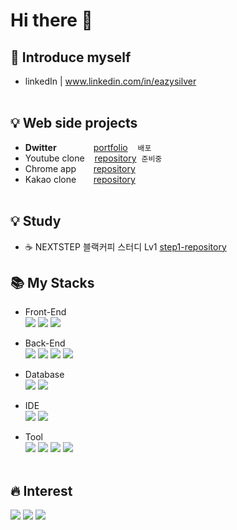 # Hi there 👋

## 👩 Introduce myself
   - linkedIn | www.linkedin.com/in/eazysilver  
&nbsp;
## 💡 Web side projects
- **Dwitter** &nbsp;&nbsp;&nbsp;&nbsp;&nbsp;&nbsp;&nbsp;&nbsp;&nbsp;&nbsp;&nbsp;&nbsp;&nbsp;&nbsp;[portfolio](https://dwitter-cl.netlify.app/) &nbsp;&nbsp; `배포`
- Youtube clone &nbsp;&nbsp;&nbsp;[repository](https://github.com/eazisilver/youtube-clone) &nbsp;`준비중`  
- Chrome app &nbsp;&nbsp;&nbsp;&nbsp;&nbsp;&nbsp;[repository](https://github.com/eazisilver/chrome-app-todoList) 
- Kakao clone &nbsp;&nbsp;&nbsp;&nbsp;&nbsp;&nbsp;[repository](https://github.com/eazisilver/kakao-clone)  
&nbsp;
## 💡 Study
- ☕ NEXTSTEP 블랙커피 스터디 Lv1 [step1-repository](https://github.com/eazisilver/js-todo-list-step1.git)
&nbsp;
## 📚 My Stacks
- Front-End  
<img src="https://img.shields.io/badge/JavaScript-yellow?style=flat-square&logo=JavaScript&logoColor=222222"/></a>
<img src="https://img.shields.io/badge/HTML5-E34F26?style=flat-square&logo=HTML5&logoColor=white"/></a>
<img src="https://img.shields.io/badge/CSS3-1572B6?style=flat-square&logo=CSS3&logoColor=white"/></a>

- Back-End  
<img src="https://img.shields.io/badge/NodeJS-339933?style=flat-squar&logo=node-dot-js&logoColor=222222"/></a>
<img src="https://img.shields.io/badge/Express-black?style=flat-squar&logo=Express&logoColor=white"/></a>
<img src="https://img.shields.io/badge/CSharp-239120?style=flat-square&logo=c-sharp&logoColor=white"/></a>
<img src="https://img.shields.io/badge/.NetFramework-512BD4?style=flat-square&logo=dot-net&logoColor=white"/></a>

- Database  
<img src="https://img.shields.io/badge/MongoDB-47A248?style=flat-square&logo=MongoDB&logoColor=white"/></a>
<img src="https://img.shields.io/badge/MS--SQL-CC2927?style=flat-square&logo=microsoft-sql-server&logoColor=white"/></a>

- IDE  
<img src="https://img.shields.io/badge/VSCode-007ACC?style=flat-square&logo=visual-studio-code&logoColor=white"/></a>
<img src="https://img.shields.io/badge/Visual Studio-5C2D91?style=flat-square&logo=visual-studio&logoColor=white"/></a>

- Tool  
<img src="https://img.shields.io/badge/Github-181717?style=flat-square&logo=Github&logoColor=white"/></a>
<img src="https://img.shields.io/badge/Team Foundation Server-5C2D91"/></a>
<img src="https://img.shields.io/badge/Slack-4A154B?style=flat-square&logo=Slack&logoColor=white"/></a>
<img src="https://img.shields.io/badge/Notion-black?style=flat-square&logo=Notion&logoColor=white"/></a>  
&nbsp;
## 🔥 Interest
<img src="https://img.shields.io/badge/NodeJS-339933?style=flat-squar&logo=node-dot-js&logoColor=222222"/></a>
<img src="https://img.shields.io/badge/Express-black?style=flat-square&logo=Express&logoColor=white"/></a>
<img src="https://img.shields.io/badge/TypeScript-3178C6?style=flat-square&logo=TypeScript&logoColor=white"/></a>

